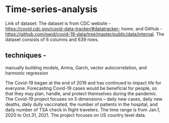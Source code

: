 # Time-series-analysis

Link of dataset: 
The dataset is from CDC website - https://covid.cdc.gov/covid-data-tracker/#datatracker- home, and GitHub - https://github.com/owid/covid-19-data/tree/master/public/data/internal. The dataset consists of 6 columns and 639 rows.

## techniques -
manually building models, Arima, Garch, vector  autocorrelation, and  harmonic regression

The Covid-19 began at the end of 2019 and has continued to impact life for everyone. Forecasting Covid-19 cases would be beneficial for people, so that they may plan, handle, and protect themselves during the pandemic. The Covid-19 project focuses on 5 dimensions – daily new cases, daily new deaths, daily dully vaccinated, the number of patients in the hospital, and daily number of TSA check in flight travelers. The time range is from Jan.1, 2020 to Oct.31, 2021. The project focuses on US country level data.
